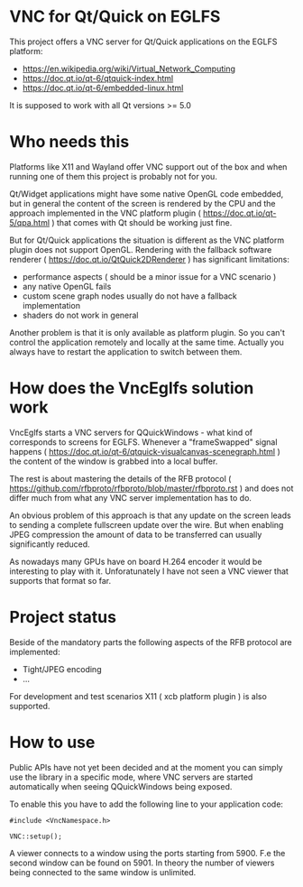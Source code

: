 # VNC for Qt/Quick on EGLFS

This project offers a VNC server for Qt/Quick applications on the EGLFS platform:

- https://en.wikipedia.org/wiki/Virtual_Network_Computing
- https://doc.qt.io/qt-6/qtquick-index.html
- https://doc.qt.io/qt-6/embedded-linux.html

It is supposed to work with all Qt versions >= 5.0

# Who needs this

Platforms like X11 and Wayland offer VNC support out of the box and when running
one of them this project is probably not for you.

Qt/Widget applications might have some native OpenGL code embedded, but in general
the content of the screen is rendered by the CPU and the approach implemented in
the VNC platform plugin ( https://doc.qt.io/qt-5/qpa.html ) that comes with Qt
should be working just fine.

But for Qt/Quick applications the situation is different as the VNC platform plugin does
not support OpenGL. Rendering with the fallback software renderer
( https://doc.qt.io/QtQuick2DRenderer ) has significant limitations:

- performance aspects ( should be a minor issue for a VNC scenario )
- any native OpenGL fails 
- custom scene graph nodes usually do not have a fallback implementation
- shaders do not work in general

Another problem is that it is only available as platform plugin. So you
can't control the application remotely and locally at the same time.
Actually you always have to restart the application to switch between them.

# How does the VncEglfs solution work

VncEglfs starts a VNC servers for QQuickWindows - what kind of corresponds to screens
for EGLFS. Whenever a "frameSwapped" signal happens
( https://doc.qt.io/qt-6/qtquick-visualcanvas-scenegraph.html ) the content
of the window is grabbed into a local buffer.

The rest is about mastering the details of the RFB protocol
( https://github.com/rfbproto/rfbproto/blob/master/rfbproto.rst ) and does not differ
much from what any VNC server implementation has to do.

An obvious problem of this approach is that any update on the screen leads to sending
a complete fullscreen update over the wire. But when enabling JPEG compression the
amount of data to be transferred can usually significantly reduced.

As nowadays many GPUs have on board H.264 encoder it would be interesting to play with it.
Unforatunately I have not seen a VNC viewer that supports that format so far.

# Project status

Beside of the mandatory parts the following aspects of the RFB protocol are implemented:

- Tight/JPEG encoding
- ...

For development and test scenarios X11 ( xcb platform plugin ) is also supported.

# How to use

Public APIs have not yet been decided and at the moment you can simply use
the library in a specific mode, where VNC servers are started automatically
when seeing QQuickWindows being exposed.

To enable this you have to add the following line to your application code:

```
#include <VncNamespace.h>

VNC::setup();
```

A viewer connects to a window using the ports starting from 5900.
F.e the second window can be found on 5901. In theory the number of viewers being
connected to the same window is unlimited.
